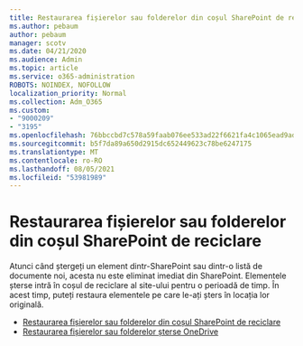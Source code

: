 ```yaml
---
title: Restaurarea fișierelor sau folderelor din coșul SharePoint de reciclare
ms.author: pebaum
author: pebaum
manager: scotv
ms.date: 04/21/2020
ms.audience: Admin
ms.topic: article
ms.service: o365-administration
ROBOTS: NOINDEX, NOFOLLOW
localization_priority: Normal
ms.collection: Adm_O365
ms.custom:
- "9000209"
- "3195"
ms.openlocfilehash: 76bbccbd7c578a59faab076ee533ad22f6621fa4c1065ead9adce091acb0ef51
ms.sourcegitcommit: b5f7da89a650d2915dc652449623c78be6247175
ms.translationtype: MT
ms.contentlocale: ro-RO
ms.lasthandoff: 08/05/2021
ms.locfileid: "53981989"
---
```

# <a name="restore-files-or-folders-from-the-sharepoint-recycle-bin"></a>Restaurarea fișierelor sau folderelor din coșul SharePoint de reciclare 

Atunci când ștergeți un element dintr-SharePoint sau dintr-o listă de documente noi, acesta nu este eliminat imediat din SharePoint. Elementele șterse intră în coșul de reciclare al site-ului pentru o perioadă de timp. În acest timp, puteți restaura elementele pe care le-ați șters în locația lor originală.

- [Restaurarea fișierelor sau folderelor din coșul SharePoint de reciclare](https://support.office.com/article/Restore-items-in-the-Recycle-Bin-of-a-SharePoint-site-6df466b6-55f2-4898-8d6e-c0dff851a0be)
- [Restaurarea fișierelor sau folderelor șterse OneDrive](https://support.office.com/article/restore-deleted-files-or-folders-in-onedrive-949ada80-0026-4db3-a953-c99083e6a84f)
